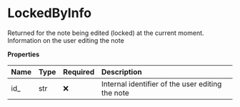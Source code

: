 # LockedByInfo

Returned for the note being edited (locked) at the current moment. Information on the user editing the note

**Properties**

| Name | Type | Required | Description                                      |
| :--- | :--- | :------- | :----------------------------------------------- |
| id\_ | str  | ❌       | Internal identifier of the user editing the note |

<!-- This file was generated by liblab | https://liblab.com/ -->
